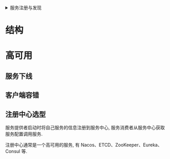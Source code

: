 <details>
<summary>服务注册与发现</summary>

- [结构](#结构)
- [高可用](#高可用)
  - [服务下线](#服务下线)
  - [客户端容错](#客户端容错)
  - [注册中心选型](#注册中心选型)

</details>

# 结构


# 高可用

## 服务下线


## 客户端容错


## 注册中心选型

服务提供者启动时将自己服务的信息注册到服务中心, 服务消费者从服务中心获取服务配置调用服务.

注册中心通常是一个高可用的服务, 有 Nacos、ETCD、ZooKeeper、Eureka、Consul 等.

